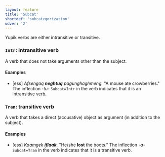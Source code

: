 ```yaml
---
layout: feature
title: 'Subcat'
shortdef: 'subcategorization'
udver: '2'
---
```


Yupik verbs are either intransitive or transitive.

### <a name="Intr">`Intr`</a>: intransitive verb

A verb that does not take arguments other than the subject.

#### Examples

* [ess] _Afsengaq <b>neghtuq</b> pagunghaghmeng._ "A mouse ate crowberries." The inflection _-tu-_ `Subcat=Intr` in the verb indicates that it is an intransitive verb.


### <a name="Tran">`Tran`</a>: transitive verb

A verb that takes a direct (accusative) object as argument (in addition to the subject).

#### Examples

* [ess] _Kaamgek <b>iflaak</b>._ "He/she <b>lost</b> the boots." The inflection _-a-_ `Subcat=Tran` in the verb indicates that it is a transitive verb.

<!-- Interlanguage links updated Pá kvě 14 11:08:41 CEST 2021 -->
